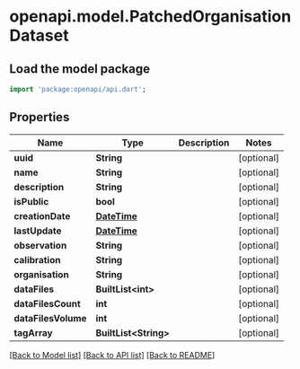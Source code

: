 # openapi.model.PatchedOrganisationDataset

## Load the model package
```dart
import 'package:openapi/api.dart';
```

## Properties
Name | Type | Description | Notes
------------ | ------------- | ------------- | -------------
**uuid** | **String** |  | [optional] 
**name** | **String** |  | [optional] 
**description** | **String** |  | [optional] 
**isPublic** | **bool** |  | [optional] 
**creationDate** | [**DateTime**](DateTime.md) |  | [optional] 
**lastUpdate** | [**DateTime**](DateTime.md) |  | [optional] 
**observation** | **String** |  | [optional] 
**calibration** | **String** |  | [optional] 
**organisation** | **String** |  | [optional] 
**dataFiles** | **BuiltList&lt;int&gt;** |  | [optional] 
**dataFilesCount** | **int** |  | [optional] 
**dataFilesVolume** | **int** |  | [optional] 
**tagArray** | **BuiltList&lt;String&gt;** |  | [optional] 

[[Back to Model list]](../README.md#documentation-for-models) [[Back to API list]](../README.md#documentation-for-api-endpoints) [[Back to README]](../README.md)


